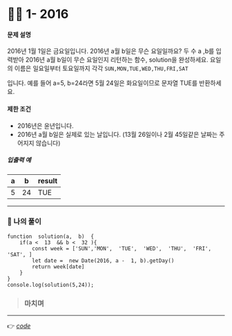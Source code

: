 <h1 id="👩‍💻-1--2016">👩‍💻 1- 2016</h1>
<h4 id="문제-설명">문제 설명</h4>
<p>2016년 1월 1일은 금요일입니다. 2016년 a월 b일은 무슨 요일일까요? 두 수 a ,b를 입력받아 2016년 a월 b일이 무슨 요일인지 리턴하는 함수, solution을 완성하세요. 요일의 이름은 일요일부터 토요일까지 각각  <code>SUN,MON,TUE,WED,THU,FRI,SAT</code></p>
<p>입니다. 예를 들어 a=5, b=24라면 5월 24일은 화요일이므로 문자열  TUE를 반환하세요.</p>
<h4 id="제한-조건">제한 조건</h4>
<ul>
<li>2016년은 윤년입니다.</li>
<li>2016년 a월 b일은 실제로 있는 날입니다. (13월 26일이나 2월 45일같은 날짜는 주어지지 않습니다)</li>
</ul>
<h5 id="입출력-예">입출력 예</h5>

<table>
<thead>
<tr>
<th>a</th>
<th>b</th>
<th>result</th>
</tr>
</thead>
<tbody>
<tr>
<td>5</td>
<td>24</td>
<td>TUE</td>
</tr>
</tbody>
</table><hr>
<h3 id="👤-나의-풀이">👤 나의 풀이</h3>
<pre class=" language-javascript"><code class="prism  language-javascript"><span class="token keyword">function</span>  <span class="token function">solution</span><span class="token punctuation">(</span>a<span class="token punctuation">,</span>  b<span class="token punctuation">)</span>  <span class="token punctuation">{</span>
	<span class="token keyword">if</span><span class="token punctuation">(</span>a <span class="token operator">&lt;</span>  <span class="token number">13</span>  <span class="token operator">&amp;&amp;</span> b <span class="token operator">&lt;</span>  <span class="token number">32</span> <span class="token punctuation">)</span><span class="token punctuation">{</span>
		<span class="token keyword">const</span> week <span class="token operator">=</span> <span class="token punctuation">[</span><span class="token string">'SUN'</span><span class="token punctuation">,</span><span class="token string">'MON'</span><span class="token punctuation">,</span>  <span class="token string">'TUE'</span><span class="token punctuation">,</span>  <span class="token string">'WED'</span><span class="token punctuation">,</span>  <span class="token string">'THU'</span><span class="token punctuation">,</span>  <span class="token string">'FRI'</span><span class="token punctuation">,</span>  <span class="token string">'SAT'</span><span class="token punctuation">,</span> <span class="token punctuation">]</span>
		<span class="token keyword">let</span> date <span class="token operator">=</span>  <span class="token keyword">new</span> <span class="token class-name">Date</span><span class="token punctuation">(</span><span class="token number">2016</span><span class="token punctuation">,</span> a <span class="token operator">-</span>  <span class="token number">1</span><span class="token punctuation">,</span> b<span class="token punctuation">)</span><span class="token punctuation">.</span><span class="token function">getDay</span><span class="token punctuation">(</span><span class="token punctuation">)</span>
		<span class="token keyword">return</span> week<span class="token punctuation">[</span>date<span class="token punctuation">]</span>
	<span class="token punctuation">}</span>
<span class="token punctuation">}</span>
console<span class="token punctuation">.</span><span class="token function">log</span><span class="token punctuation">(</span><span class="token function">solution</span><span class="token punctuation">(</span><span class="token number">5</span><span class="token punctuation">,</span><span class="token number">24</span><span class="token punctuation">)</span><span class="token punctuation">)</span><span class="token punctuation">;</span>
</code></pre>
<blockquote>
<h3 id="마치며">마치며</h3>
</blockquote>
<hr>
<p>👉 <a href="https://github.com/gay0ung/Algorithm/blob/master/PROGRAMMERS/LEVEL_01/%E2%9C%A8%20code-re/04_2016.html"><em>code</em></a></p>

